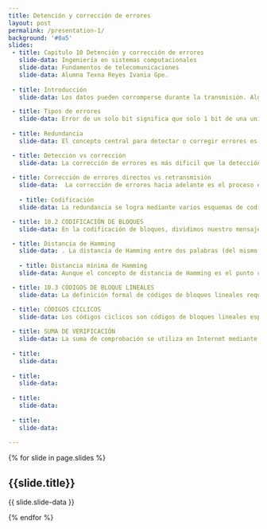 ```yaml
---
title: Detención y corrección de errores
layout: post
permalink: /presentation-1/
background: '#0a5'
slides:
 - title: Capitulo 10 Detención y corrección de errores
   slide-data: Ingeniería en sistemas computacionales
   slide-data: Fundamentos de telecomunicaciones
   slide-data: Alumna Texna Reyes Ivania Gpe.
     
 - title: Introducción
   slide-data: Los datos pueden corromperse durante la transmisión. Algunas aplicaciones requieren que se detecten y corrijan los errores.

 - title: Tipos de errores
   slide-data: Error de un solo bit significa que solo 1 bit de una unidad de datos determinada (como un byte, un carácter o un paquete) cambia de 1 a 0 o de 0 a 1., Error de ráfaga significa que 2 o más bits en la unidad de datos han cambiado de 1 a 0 o de 0 a 1.
 
 - title: Redundancia
   slide-data: El concepto central para detectar o corregir errores es la redundancia. Para poder detectar o corregir errores, necesitamos enviar algunos bits extra con nuestros datos. Estos bits redundantes los agrega el remitente y el receptor los elimina. Su presencia permite al receptor detectar o corregir bits corruptos.

 - title: Detección vs corrección
   slide-data: La corrección de errores es más dificil que la detección. En la detección de errores, solo buscamos si se ha producido algún error. La respuesta es un simple sí o no. En la corrección de errores, necesitamos saber la cantidad exacta de bits que están dañados y lo que es más importante, su ubicación en el mensaje. El número de errores y el tamaño del mensaje son factores importantes.
 
 - title: Corrección de errores directos vs retransmisión
   slide-data:  La corrección de errores hacia adelante es el proceso en el que el receptor intenta adivinar el mensaje utilizando bits redundantes. Esto es posible, como veremos más adelante, si el número de errores es pequeño.  La corrección por retransmisión es una técnica en la que el receptor detecta la aparición de un error y solicita al remitente que reenvie el mensaje. EI reenvio se repite hasta que llega un mensaje que el receptor considera libre de errores (por lo general, no se pueden detectar todos los errores).
   
   - title: Codificación
   slide-data: La redundancia se logra mediante varios esquemas de codificación. El remitente agrega bits redundantes mediante un proceso que crea una relación entre los bits redundantes y los bits de datos reales. El receptor comprueba las relaciones entre los dos conjuntos de bits para detectar o corregir los errores.

 - title: 10.2 CODIFICACIÓN DE BLOQUES
   slide-data: En la codificación de bloques, dividimos nuestro mensaje en bloques, cada uno de k bits, lamados palabras de datos. Agregamos r bits redundantes a cada bloque para hacer que la longitud n = k+ r. Los bloques de n bits resultantes se denominan palabras de código. Cómo se eligen o calculan los r bits adicionales es algo que discutiremos más adelante. El proceso de codificación de bloques es uno a uno; la misma palabra de datos es siempre codificado como la misma palabra de código. 

 - title: Distancia de Hamming
   slide-data: . La distancia de Hamming entre dos palabras (del mismo tamaño) es el número de diferencias entre los bits correspondientes. Mostramos la distancia de Hamming entre dos palabras xey como d(x, y). La distancia de Hamming se puede encontrar fácilmente si aplicamos la operación XOR (4) a las dos palabras y contamos el número de Is en el resultado. Tenga en cuenta que la distancia de Hamming es un valor mayor que cero
   
   - title: Distancia mínima de Hamming
   slide-data: Aunque el concepto de distancia de Hamming es el punto central al tratar con códigos de detección y corrección de errores, la medida que se utiliza para diseñar un código es la distancia mínima de Hamming. En pocas palabras, la distancia minima de Hamming es la distancia de Hamming más pequeña entre todos los pares posibles. Usamos dimin para definir la distancia mínima de Hamming en un esquema de codificación.

 - title: 10.3 CÓDIGOS DE BLOQUE LINEALES
   slide-data: La definición formal de códigos de bloques lineales requiere el conocimiento de álgebra abstracta (particularmente campos de Calois). Por lo tanto damos una definición informal. Para nuestros propósitos, un código de bloque lineal es un código en el que el OR exclusivo (adición módulo-2) de dos palabras de código válidas crea otra palabra de código valida

 - title: CÓDIGOS CÍCLICOS
   slide-data: Los códigos ciclicos son códigos de bloques lineales especiales con una propiedad adicional. En un código cíclico, si una palabra de código se desplaza (rota) ciclicamente, el resultado es otra palabra de código. Por ejemplo, si 1011000 es una palabra en código y desplazamos ciclicamente hacia la izquierda, entonces 0110001 también es una palabra en código.
  
 - title: SUMA DE VERIFICACIÓN
   slide-data: La suma de comprobación se utiliza en Internet mediante varios protocolos, aunque no en la capa de enlace de datos. Sin embargo, lo analizamos brevemente aquí para completar nuestra discusión sobre la verificación de errores. Al igual que los códigos lineales y cíclicos, la suma de comprobación se basa en el concepto de redundancia.
  
 - title: 
   slide-data: 
  
 - title: 
   slide-data: 
  
 - title: 
   slide-data: 
  
 - title: 
   slide-data: 
  
---
```


{% for slide in page.slides %}
                    
<section data-background="{% if slide.background %}{{slide.background}}{% else %}{{page.background}}{% endif %}"><h1>{{slide.title}}</h1>{{ slide.slide-data }}</section>
                    
{% endfor %}
    
